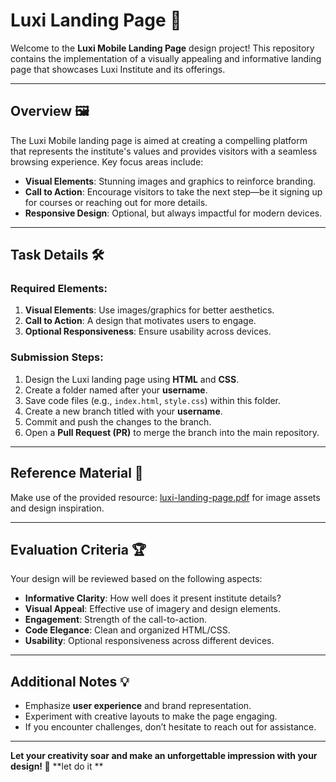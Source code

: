 # Luxi Landing Page 🌟

Welcome to the **Luxi Mobile Landing Page** design project! This repository contains the implementation of a visually appealing and informative landing page that showcases Luxi Institute and its offerings.

---

## Overview 🖼️
The Luxi Mobile landing page is aimed at creating a compelling platform that represents the institute's values and provides visitors with a seamless browsing experience. Key focus areas include:

- **Visual Elements**: Stunning images and graphics to reinforce branding.
- **Call to Action**: Encourage visitors to take the next step—be it signing up for courses or reaching out for more details.
- **Responsive Design**: Optional, but always impactful for modern devices.

---

## Task Details 🛠️

### Required Elements:
1. **Visual Elements**: Use images/graphics for better aesthetics.
2. **Call to Action**: A design that motivates users to engage.
3. **Optional Responsiveness**: Ensure usability across devices.

### Submission Steps:
1. Design the Luxi landing page using **HTML** and **CSS**.
2. Create a folder named after your **username**.
3. Save code files (e.g., `index.html`, `style.css`) within this folder.
4. Create a new branch titled with your **username**.
5. Commit and push the changes to the branch.
6. Open a **Pull Request (PR)** to merge the branch into the main repository.

---

## Reference Material 📑
Make use of the provided resource: [luxi-landing-page.pdf](luxi-landing-page.pdf) for image assets and design inspiration.

---

## Evaluation Criteria 🏆
Your design will be reviewed based on the following aspects:
- **Informative Clarity**: How well does it present institute details?
- **Visual Appeal**: Effective use of imagery and design elements.
- **Engagement**: Strength of the call-to-action.
- **Code Elegance**: Clean and organized HTML/CSS.
- **Usability**: Optional responsiveness across different devices.

---

## Additional Notes 💡
- Emphasize **user experience** and brand representation.
- Experiment with creative layouts to make the page engaging.
- If you encounter challenges, don’t hesitate to reach out for assistance.

---

**Let your creativity soar and make an unforgettable impression with your design! 🚀**
**let do it **



